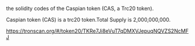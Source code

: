 
the solidity codes of the Caspian token (CAS, a Trc20 token).

Caspian token (CAS) is a trc20 token.Total Supply is 2,000,000,000.

https://tronscan.org/#/token20/TKRe7Ji8eVuT7qDMXVJepuqNQVZS2NcMFJ
 
